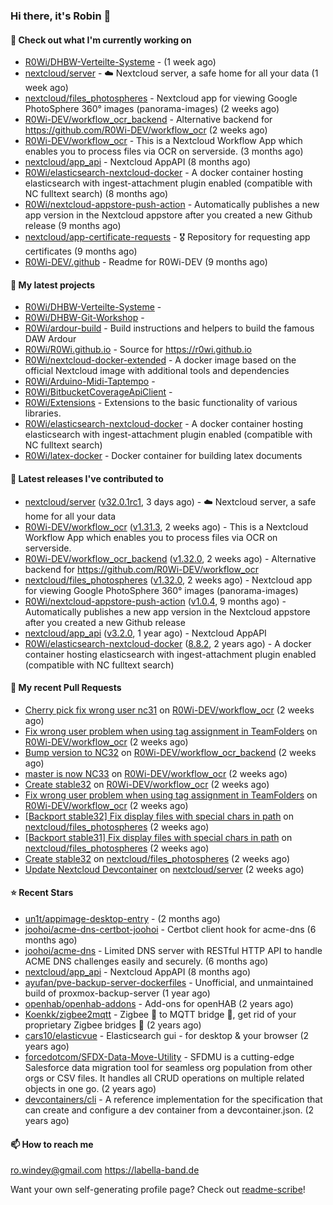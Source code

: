 ### Hi there, it's Robin 👋

#### 👷 Check out what I'm currently working on

- [R0Wi/DHBW-Verteilte-Systeme](https://github.com/R0Wi/DHBW-Verteilte-Systeme) -  (1 week ago)
- [nextcloud/server](https://github.com/nextcloud/server) - ☁️ Nextcloud server, a safe home for all your data (1 week ago)
- [nextcloud/files_photospheres](https://github.com/nextcloud/files_photospheres) - Nextcloud app for viewing Google PhotoSphere 360° images (panorama-images) (2 weeks ago)
- [R0Wi-DEV/workflow_ocr_backend](https://github.com/R0Wi-DEV/workflow_ocr_backend) - Alternative backend for https://github.com/R0Wi-DEV/workflow_ocr (2 weeks ago)
- [R0Wi-DEV/workflow_ocr](https://github.com/R0Wi-DEV/workflow_ocr) - This is a Nextcloud Workflow App which enables you to process files via OCR on serverside. (3 months ago)
- [nextcloud/app_api](https://github.com/nextcloud/app_api) - Nextcloud AppAPI (8 months ago)
- [R0Wi/elasticsearch-nextcloud-docker](https://github.com/R0Wi/elasticsearch-nextcloud-docker) - A docker container hosting elasticsearch with ingest-attachment plugin enabled (compatible with NC fulltext search) (8 months ago)
- [R0Wi/nextcloud-appstore-push-action](https://github.com/R0Wi/nextcloud-appstore-push-action) - Automatically publishes a new app version in the Nextcloud appstore after you created a new Github release (9 months ago)
- [nextcloud/app-certificate-requests](https://github.com/nextcloud/app-certificate-requests) - 🎖 Repository for requesting app certificates (9 months ago)
- [R0Wi-DEV/.github](https://github.com/R0Wi-DEV/.github) - Readme for R0Wi-DEV (9 months ago)

#### 🌱 My latest projects

- [R0Wi/DHBW-Verteilte-Systeme](https://github.com/R0Wi/DHBW-Verteilte-Systeme) - 
- [R0Wi/DHBW-Git-Workshop](https://github.com/R0Wi/DHBW-Git-Workshop) - 
- [R0Wi/ardour-build](https://github.com/R0Wi/ardour-build) - Build instructions and helpers to build the famous DAW Ardour
- [R0Wi/R0Wi.github.io](https://github.com/R0Wi/R0Wi.github.io) - Source for https://r0wi.github.io
- [R0Wi/nextcloud-docker-extended](https://github.com/R0Wi/nextcloud-docker-extended) - A docker image based on the official Nextcloud image with additional tools and dependencies
- [R0Wi/Arduino-Midi-Taptempo](https://github.com/R0Wi/Arduino-Midi-Taptempo) - 
- [R0Wi/BitbucketCoverageApiClient](https://github.com/R0Wi/BitbucketCoverageApiClient) - 
- [R0Wi/Extensions](https://github.com/R0Wi/Extensions) - Extensions to the basic functionality of various libraries.
- [R0Wi/elasticsearch-nextcloud-docker](https://github.com/R0Wi/elasticsearch-nextcloud-docker) - A docker container hosting elasticsearch with ingest-attachment plugin enabled (compatible with NC fulltext search)
- [R0Wi/latex-docker](https://github.com/R0Wi/latex-docker) - Docker container for building latex documents

#### 🔭 Latest releases I've contributed to

- [nextcloud/server](https://github.com/nextcloud/server) ([v32.0.1rc1](https://github.com/nextcloud/server/releases/tag/v32.0.1rc1), 3 days ago) - ☁️ Nextcloud server, a safe home for all your data
- [R0Wi-DEV/workflow_ocr](https://github.com/R0Wi-DEV/workflow_ocr) ([v1.31.3](https://github.com/R0Wi-DEV/workflow_ocr/releases/tag/v1.31.3), 2 weeks ago) - This is a Nextcloud Workflow App which enables you to process files via OCR on serverside.
- [R0Wi-DEV/workflow_ocr_backend](https://github.com/R0Wi-DEV/workflow_ocr_backend) ([v1.32.0](https://github.com/R0Wi-DEV/workflow_ocr_backend/releases/tag/v1.32.0), 2 weeks ago) - Alternative backend for https://github.com/R0Wi-DEV/workflow_ocr
- [nextcloud/files_photospheres](https://github.com/nextcloud/files_photospheres) ([v1.32.0](https://github.com/nextcloud/files_photospheres/releases/tag/v1.32.0), 2 weeks ago) - Nextcloud app for viewing Google PhotoSphere 360° images (panorama-images)
- [R0Wi/nextcloud-appstore-push-action](https://github.com/R0Wi/nextcloud-appstore-push-action) ([v1.0.4](https://github.com/R0Wi/nextcloud-appstore-push-action/releases/tag/v1.0.4), 9 months ago) - Automatically publishes a new app version in the Nextcloud appstore after you created a new Github release
- [nextcloud/app_api](https://github.com/nextcloud/app_api) ([v3.2.0](https://github.com/nextcloud/app_api/releases/tag/v3.2.0), 1 year ago) - Nextcloud AppAPI
- [R0Wi/elasticsearch-nextcloud-docker](https://github.com/R0Wi/elasticsearch-nextcloud-docker) ([8.8.2](https://github.com/R0Wi/elasticsearch-nextcloud-docker/releases/tag/8.8.2), 2 years ago) - A docker container hosting elasticsearch with ingest-attachment plugin enabled (compatible with NC fulltext search)

#### 🔨 My recent Pull Requests

- [Cherry pick fix wrong user nc31](https://github.com/R0Wi-DEV/workflow_ocr/pull/331) on [R0Wi-DEV/workflow_ocr](https://github.com/R0Wi-DEV/workflow_ocr) (2 weeks ago)
- [Fix wrong user problem when using tag assignment in TeamFolders](https://github.com/R0Wi-DEV/workflow_ocr/pull/330) on [R0Wi-DEV/workflow_ocr](https://github.com/R0Wi-DEV/workflow_ocr) (2 weeks ago)
- [Bump version to NC32](https://github.com/R0Wi-DEV/workflow_ocr_backend/pull/3) on [R0Wi-DEV/workflow_ocr_backend](https://github.com/R0Wi-DEV/workflow_ocr_backend) (2 weeks ago)
- [master is now NC33](https://github.com/R0Wi-DEV/workflow_ocr/pull/329) on [R0Wi-DEV/workflow_ocr](https://github.com/R0Wi-DEV/workflow_ocr) (2 weeks ago)
- [Create stable32](https://github.com/R0Wi-DEV/workflow_ocr/pull/328) on [R0Wi-DEV/workflow_ocr](https://github.com/R0Wi-DEV/workflow_ocr) (2 weeks ago)
- [Fix wrong user problem when using tag assignment in TeamFolders](https://github.com/R0Wi-DEV/workflow_ocr/pull/327) on [R0Wi-DEV/workflow_ocr](https://github.com/R0Wi-DEV/workflow_ocr) (2 weeks ago)
- [[Backport stable32] Fix display files with special chars in path](https://github.com/nextcloud/files_photospheres/pull/168) on [nextcloud/files_photospheres](https://github.com/nextcloud/files_photospheres) (2 weeks ago)
- [[Backport stable31] Fix display files with special chars in path](https://github.com/nextcloud/files_photospheres/pull/167) on [nextcloud/files_photospheres](https://github.com/nextcloud/files_photospheres) (2 weeks ago)
- [Create stable32](https://github.com/nextcloud/files_photospheres/pull/166) on [nextcloud/files_photospheres](https://github.com/nextcloud/files_photospheres) (2 weeks ago)
- [Update Nextcloud Devcontainer](https://github.com/nextcloud/server/pull/55527) on [nextcloud/server](https://github.com/nextcloud/server) (2 weeks ago)

#### ⭐ Recent Stars

- [un1t/appimage-desktop-entry](https://github.com/un1t/appimage-desktop-entry) -  (2 months ago)
- [joohoi/acme-dns-certbot-joohoi](https://github.com/joohoi/acme-dns-certbot-joohoi) - Certbot client hook for acme-dns (6 months ago)
- [joohoi/acme-dns](https://github.com/joohoi/acme-dns) - Limited DNS server with RESTful HTTP API to handle ACME DNS challenges easily and securely. (6 months ago)
- [nextcloud/app_api](https://github.com/nextcloud/app_api) - Nextcloud AppAPI (8 months ago)
- [ayufan/pve-backup-server-dockerfiles](https://github.com/ayufan/pve-backup-server-dockerfiles) - Unofficial, and unmaintained build of proxmox-backup-server (1 year ago)
- [openhab/openhab-addons](https://github.com/openhab/openhab-addons) - Add-ons for openHAB (2 years ago)
- [Koenkk/zigbee2mqtt](https://github.com/Koenkk/zigbee2mqtt) - Zigbee 🐝 to MQTT bridge 🌉, get rid of your proprietary Zigbee bridges 🔨 (2 years ago)
- [cars10/elasticvue](https://github.com/cars10/elasticvue) - Elasticsearch gui - for desktop &amp; your browser (2 years ago)
- [forcedotcom/SFDX-Data-Move-Utility](https://github.com/forcedotcom/SFDX-Data-Move-Utility) - SFDMU is a cutting-edge Salesforce data migration tool for seamless org population from other orgs or CSV files. It handles all CRUD operations on multiple related objects in one go. (2 years ago)
- [devcontainers/cli](https://github.com/devcontainers/cli) - A reference implementation for the specification that can create and configure a dev container from a devcontainer.json. (2 years ago)

#### 📫 How to reach me
[ro.windey@gmail.com](mailto:ro.windey@gmailcom)
https://labella-band.de

Want your own self-generating profile page? Check out [readme-scribe](https://github.com/muesli/readme-scribe)!